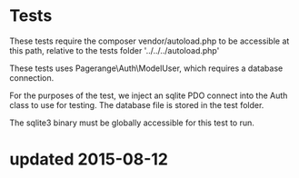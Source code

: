 # Tests

These tests require the composer vendor/autoload.php to be accessible
at this path, relative to the tests folder '../../../autoload.php'

These tests uses Pagerange\Auth\ModelUser, which requires a database connection.

For the purposes of the test, we inject an sqlite PDO connect into
the Auth class to use for testing.  The database file is stored in
the test folder.

The sqlite3 binary must be globally accessible for this test to run.


# updated 2015-08-12
